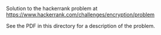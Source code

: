 Solution to the hackerrank problem at https://www.hackerrank.com/challenges/encryption/problem

See the PDF in this directory for a description of the problem.
